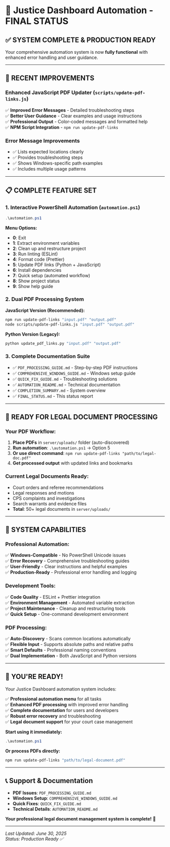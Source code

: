 # 🎉 Justice Dashboard Automation - FINAL STATUS

## ✅ **SYSTEM COMPLETE & PRODUCTION READY**

Your comprehensive automation system is now **fully functional** with enhanced error handling and user guidance.

---

## 🚀 **RECENT IMPROVEMENTS**

### **Enhanced JavaScript PDF Updater (`scripts/update-pdf-links.js`)**

✅ **Improved Error Messages** - Detailed troubleshooting steps  
✅ **Better User Guidance** - Clear examples and usage instructions  
✅ **Professional Output** - Color-coded messages and formatted help  
✅ **NPM Script Integration** - `npm run update-pdf-links`

### **Error Message Improvements**

- ✅ Lists expected locations clearly
- ✅ Provides troubleshooting steps
- ✅ Shows Windows-specific path examples
- ✅ Includes multiple usage patterns

---

## 📋 **COMPLETE FEATURE SET**

### **1. Interactive PowerShell Automation (`automation.ps1`)**

```powershell
.\automation.ps1
```

**Menu Options:**

- **0**: Exit
- **1**: Extract environment variables
- **2**: Clean up and restructure project
- **3**: Run linting (ESLint)
- **4**: Format code (Prettier)
- **5**: Update PDF links (Python + JavaScript)
- **6**: Install dependencies
- **7**: Quick setup (automated workflow)
- **8**: Show project status
- **9**: Show help guide

### **2. Dual PDF Processing System**

**JavaScript Version (Recommended):**

```bash
npm run update-pdf-links "input.pdf" "output.pdf"
node scripts/update-pdf-links.js "input.pdf" "output.pdf"
```

**Python Version (Legacy):**

```bash
python update_pdf_links.py "input.pdf" "output.pdf"
```

### **3. Complete Documentation Suite**

- ✅ `PDF_PROCESSING_GUIDE.md` - Step-by-step PDF instructions
- ✅ `COMPREHENSIVE_WINDOWS_GUIDE.md` - Windows setup guide
- ✅ `QUICK_FIX_GUIDE.md` - Troubleshooting solutions
- ✅ `AUTOMATION_README.md` - Technical documentation
- ✅ `COMPLETION_SUMMARY.md` - System overview
- ✅ `FINAL_STATUS.md` - This status report

---

## 🎯 **READY FOR LEGAL DOCUMENT PROCESSING**

### **Your PDF Workflow:**

1. **Place PDFs** in `server/uploads/` folder (auto-discovered)
2. **Run automation**: `.\automation.ps1` → Option 5
3. **Or use direct command**: `npm run update-pdf-links "path/to/legal-doc.pdf"`
4. **Get processed output** with updated links and bookmarks

### **Current Legal Documents Ready:**

- Court orders and referee recommendations
- Legal responses and motions
- CPS complaints and investigations
- Search warrants and evidence files
- **Total**: 50+ legal documents in `server/uploads/`

---

## 🔧 **SYSTEM CAPABILITIES**

### **Professional Automation:**

✅ **Windows-Compatible** - No PowerShell Unicode issues  
✅ **Error Recovery** - Comprehensive troubleshooting guides  
✅ **User-Friendly** - Clear instructions and helpful examples  
✅ **Production-Ready** - Professional error handling and logging

### **Development Tools:**

✅ **Code Quality** - ESLint + Prettier integration  
✅ **Environment Management** - Automated variable extraction  
✅ **Project Maintenance** - Cleanup and restructuring tools  
✅ **Quick Setup** - One-command development environment

### **PDF Processing:**

✅ **Auto-Discovery** - Scans common locations automatically  
✅ **Flexible Input** - Supports absolute paths and relative paths  
✅ **Smart Defaults** - Professional naming conventions  
✅ **Dual Implementation** - Both JavaScript and Python versions

---

## 🎉 **YOU'RE READY!**

Your Justice Dashboard automation system includes:

✅ **Professional automation menu** for all tasks  
✅ **Enhanced PDF processing** with improved error handling  
✅ **Complete documentation** for users and developers  
✅ **Robust error recovery** and troubleshooting  
✅ **Legal document support** for your court case management

**Start using it immediately:**

```powershell
.\automation.ps1
```

**Or process PDFs directly:**

```bash
npm run update-pdf-links "path/to/legal-document.pdf"
```

---

## 📞 **Support & Documentation**

- **PDF Issues**: `PDF_PROCESSING_GUIDE.md`
- **Windows Setup**: `COMPREHENSIVE_WINDOWS_GUIDE.md`
- **Quick Fixes**: `QUICK_FIX_GUIDE.md`
- **Technical Details**: `AUTOMATION_README.md`

**Your professional legal document management system is complete!** 🚀

---

_Last Updated: June 30, 2025_  
_Status: Production Ready ✅_
